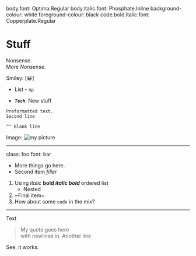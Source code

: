 body.font: Optima.Regular
body.italic.font: Phosphate.Inline
background-colour: white
foreground-colour: black
code.bold.italic.font: Copperplate.Regular

# Stuff

Nonsense.\
More _Nonsense_.

Smiley: [😀]

* List - `πρ`

* ***`Tech`***: New stuff

```
Preformatted text.
Second line

^^ Blank line
```

Image: ![my picture](rgbcircles (20x20))

---
class: foo
font: bar

* More  things go here.
* Second item *filler*

1. Using *italic* **bold** ***italic bold*** ordered list
    - Nested
2. ~Final item~
3. How about some `code` in the mix?

---

Text

> My quote goes here\
with newlines in.
> Another line

See, it works.
